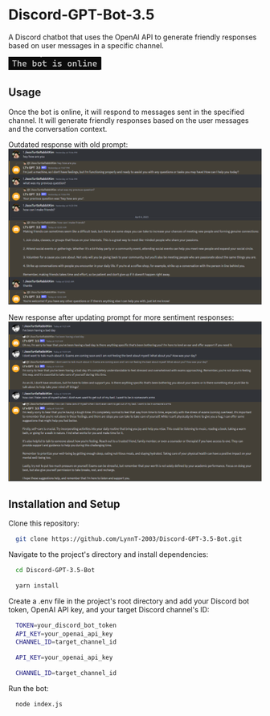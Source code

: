 # Discord-GPT-Bot-3.5

A Discord chatbot that uses the OpenAI API to generate friendly responses based on user messages in a specific channel.

![App Screenshot](https://github.com/LynnT-2003/Discord-GPT-3.5-Bot/blob/main/img/its_online.png?raw=true)

## Usage

Once the bot is online, it will respond to messages sent in the specified channel. It will generate friendly responses based on the user messages and the conversation context.

Outdated response with old prompt:
![App Screenshot](https://github.com/LynnT-2003/Discord-GPT-3.5-Bot/blob/main/img/discord_screenshot.png?raw=true)

New response after updating prompt for more sentiment responses:
![App Screenshot](https://github.com/LynnT-2003/Discord-GPT-3.5-Bot/blob/main/img/screenshot.png)

## Installation and Setup

Clone this repository:

```bash
  git clone https://github.com/LynnT-2003/Discord-GPT-3.5-Bot.git
```

Navigate to the project's directory and install dependencies:

```bash
  cd Discord-GPT-3.5-Bot
```

```bash
  yarn install
```

Create a .env file in the project's root directory and add your Discord bot token, OpenAI API key, and your target Discord channel's ID:

```bash
  TOKEN=your_discord_bot_token
  API_KEY=your_openai_api_key
  CHANNEL_ID=target_channel_id
```

```bash
  API_KEY=your_openai_api_key
```

```bash
  CHANNEL_ID=target_channel_id
```

Run the bot:

```bash
  node index.js
```
